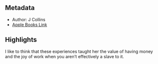 ## Metadata
- Author: J Collins
- [Apple Books Link](ibooks://assetid/8C68E773C0218EA1355201CEEFE7B3D2)

## Highlights
I like to think that these experiences taught her the value of having money and the joy of work when you aren’t effectively a slave to it.